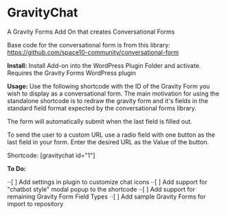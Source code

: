 # GravityChat
A Gravity Forms Add On that creates Conversational Forms

Base code for the conversational form is from this library:
https://github.com/space10-community/conversational-form


__Install:__ Install Add-on into the WordPress Plugin Folder and activate.
Requires the Gravity Forms WordPress plugin

__Usage:__
Use the following shortcode with the ID of the Gravity Form you wish to display as a conversational form. The main motivation for using the standalone shortcode is to redraw the gravity form and it's fields in the standard field format expected by the conversational forms library.

The form will automatically submit when the last field is filled out.

To send the user to a custom URL use a radio field with one button as the last field in your form. Enter the desired URL as the Value of the button.

 Shortcode: [gravitychat id="1"]


__To Do:__

⋅⋅[ ] Add settings in plugin to customize chat icons
⋅⋅[ ] Add support for "chatbot style" modal popup to the shortcode
⋅⋅[ ] Add support for remaining Gravity Form Field Types
⋅⋅[ ] Add sample Gravity Forms for import to repository
